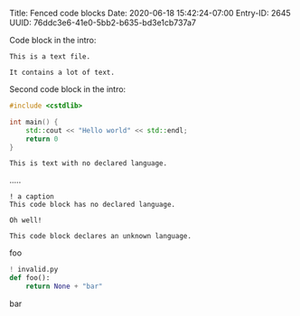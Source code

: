 Title: Fenced code blocks
Date: 2020-06-18 15:42:24-07:00
Entry-ID: 2645
UUID: 76ddc3e6-41e0-5bb2-b635-bd3e1cb737a7

Code block in the intro:

```text
This is a text file.

It contains a lot of text.
```

Second code block in the intro:

```cpp
#include <cstdlib>

int main() {
    std::cout << "Hello world" << std::endl;
    return 0
}
```

```
This is text with no declared language.
```

.....


```
! a caption
This code block has no declared language.

Oh well!
```

```skdjflsjflsl
This code block declares an unknown language.
```

foo

```python
! invalid.py
def foo():
    return None + "bar"
```

bar
